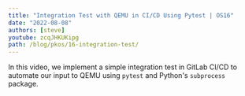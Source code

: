 ```yaml
---
title: "Integration Test with QEMU in CI/CD Using Pytest | OS16"
date: "2022-08-08"
authors: [steve]
youtube: zcqJHKUKipg
path: /blog/pkos/16-integration-test/
---
```


<YouTubePlayer youtubeLink={frontmatter.youtube} />

In this video, we implement a simple integration test in GitLab CI/CD to automate our input to QEMU using `pytest` and Python's `subprocess` package.
